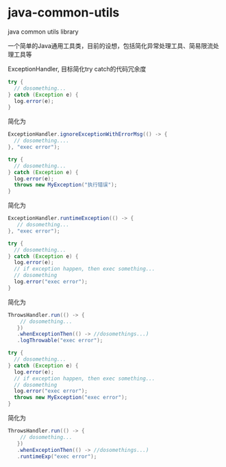 # java-common-utils
java common utils library

一个简单的Java通用工具类，目前的设想，包括简化异常处理工具、简易限流处理工具等

ExceptionHandler, 目标简化try catch的代码冗余度

```java
try {
  // dosomething...
} catch (Exception e) {
  log.error(e);
}
```
简化为
```java
ExceptionHandler.ignoreExceptionWithErrorMsg(() -> {
  // dosomething....            
}, "exec error");
```

```java
try {
  // dosomething...
} catch (Exception e) {
  log.error(e);
  throws new MyException("执行错误");
}
```
简化为
```java
ExceptionHandler.runtimeException(() -> {
   // dosomething...
}, "exec error");
```

```java
try {
  // dosomething...
} catch (Exception e) {
  log.error(e);
  // if exception happen, then exec something...
  // dosomething
  log.error("exec error");
}
```
简化为
```java
ThrowsHandler.run(() -> {
    // dosomething...
   })
   .whenExceptionThen(() -> //dosomethings...)
   .logThrowable("exec error");
```

```java
try {
  // dosomething...
} catch (Exception e) {
  log.error(e);
  // if exception happen, then exec something...
  // dosomething
  log.error("exec error");
  throws new MyException("exec error");
}
```
简化为
```java
ThrowsHandler.run(() -> {
    // dosomething...
   })
   .whenExceptionThen(() -> //dosomethings...)
   .runtimeExp("exec error");
```
